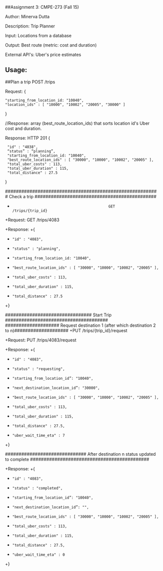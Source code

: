 
##Assignment 3: CMPE-273 (Fall 15)

Author: Minerva Dutta

Description: Trip Planner

Input: Locations from a database

Output: Best route (metric: cost and duration)

External API's: Uber's price estimates

Usage:
-------
##Plan a trip 
POST        /trips   

Request:
{
   
    "starting_from_location_id: "10040",
    "location_ids" : [ "10000", "10002", "20005", "30000" ]
    
}

//Response: array (best_route_location_ids) that sorts location id's Uber cost and duration.

Response: HTTP 201
{

     "id" : "4038",
     “status” : “planning”,
     "starting_from_location_id: "10040",
     "best_route_location_ids" : [ "30000", "10000", "10002", "20005" ],
     "total_uber_costs" : 113,
     "total_uber_duration" : 115,
     "total_distance" : 27.5
  
}

######################################################### Check a trip #############################################
+                                                 GET        /trips/{trip_id}

+Request:  GET             /trips/4083

+Response:
+{

+     "id" : "4083",
+     "status" : "planning",
+     "starting_from_location_id: "10040",
+     "best_route_location_ids" : [ "30000", "10000", "10002", "20005" ],
+     "total_uber_costs" : 113,
+     "total_uber_duration" : 115,
+     "total_distance" : 27.5
     
+}

################################ Start Trip ######################################
#################### Request destination 1 (after which destination 2 to n)####################
+PUT        /trips/{trip_id}/request

+Request:  PUT             /trips/4083/request

+Response:
+{

+     "id" : "4083",
+     "status" : "requesting",
+     "starting_from_location_id”: "10040",
+     "next_destination_location_id”: "30000",
+     "best_route_location_ids" : [ "30000", "10000", "10002", "20005" ],
+     "total_uber_costs" : 113,
+     "total_uber_duration" : 115,
+     "total_distance" : 27.5,
+     "uber_wait_time_eta" : 7
     
+}

############################## After destination n status updated to complete ############################################

+Response:
+{

+     "id" : "4083",
+     "status" : "completed",
+     "starting_from_location_id”: "10040",
+     "next_destination_location_id”: "",
+     "best_route_location_ids" : [ "30000", "10000", "10002", "20005" ],
+     "total_uber_costs" : 113,
+     "total_uber_duration" : 115,
+     "total_distance" : 27.5,
+     "uber_wait_time_eta" : 0 
     
+}
